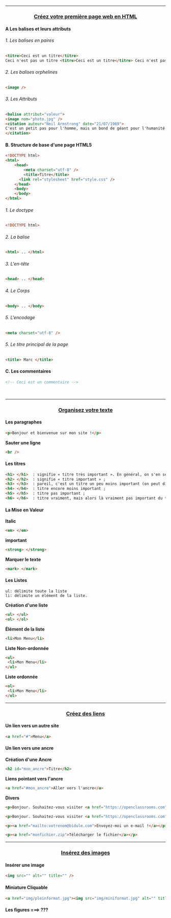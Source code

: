 ------------------------------------------------------------------------------------------------------------------------------------------

### <p align='center'> [Créez votre première page web en HTML](https://openclassrooms.com/fr/courses/1603881-apprenez-a-creer-votre-site-web-avec-html5-et-css3/1604361-creez-votre-premiere-page-web-en-html) </p>

#### A Les balises et leurs attributs
###### 1. Les balises en paires
```html
<titre>Ceci est un titre</titre>
Ceci n'est pas un titre <titre>Ceci est un titre</titre> Ceci n'est pas un titre
```
###### 2. Les balises orphelines
```html
<image />
```
###### 3. Les Attributs
```html
<balise attribut="valeur">
<image nom="photo.jpg" />
<citation auteur="Neil Armstrong" date="21/07/1969">
C'est un petit pas pour l'homme, mais un bond de géant pour l'humanité.
</citation>
```
#### B. Structure de base d'une page HTML5
```html
<!DOCTYPE html>
<html>
    <head>
        <meta charset="utf-8" />
        <title>Titre</title>
      <link rel="stylesheet" href="style.css" />
    </head>
    <body>
    </body>
</html>
```
###### 1. Le doctype
```html
<!DOCTYPE html>
```

###### 2. La balise </html>
```html
<html> .. </html>
```

###### 3. L'en-tête
```html
<head> .. </head>
```
###### 4. Le Corps
```html
<body> .. </body>
```
###### 5. L'encodage
```html
<meta charset="utf-8" />
```
###### 5. Le titre principal de la page
```html
<title> Marc </title>
```
#### C. Les commentaires
```html
<!-- Ceci est un commentaire -->
```

<br />

------------------------------------------------------------------------------------------------------------------------------------------
### <p align='center'>[Organisez votre texte](https://openclassrooms.com/fr/courses/1603881-apprenez-a-creer-votre-site-web-avec-html5-et-css3/1604534-organisez-votre-texte) </p>

#### Les paragraphes
````html
<p>Bonjour et bienvenue sur mon site !</p>
````
**Sauter une ligne**
````html
<br />
````
#### Les titres
````html
<h1> </h1>  : signifie « titre très important ». En général, on s'en sert pour afficher le titre de la page au début de celle-ci ;
<h2> </h2>  : signifie « titre important » ;
<h3> </h3>  : pareil, c'est un titre un peu moins important (on peut dire un « sous-titre », si vous voulez) ;
<h4> </h4>  : titre encore moins important ;
<h5> </h5>  : titre pas important ;
<h6> </h6>  : titre vraiment, mais alors là vraiment pas important du tout.
````
#### La Mise en Valeur
**Italic**
````html
<em> </em>
````
**important**
````html
<strong> </strong>
````
**Marquer le texte**
````html
<mark> </mark>
````
#### Les Listes
````
ul: délimite toute la liste
li: délimite un élément de la liste.
````

**Création d'une liste**
````html
<ul> </ul>
<ol> </ol>
````
**Élément de la liste**
````html
<li>Mon Menu</li>
````
**Liste Non-ordonnée**
````html
<ul>
 <li>Mon Menu</li>
</ul>
````
**Liste ordonnée**
````html
<ol>
 <li>Mon Menu</li>
</ol>
````

------------------------------------------------------------------------------------------------------------------------------------------
### <p align='center'> [Créez des liens](https://openclassrooms.com/fr/courses/1603881-apprenez-a-creer-votre-site-web-avec-html5-et-css3/1604646-creez-des-liens) </p>
#### Un lien vers un autre site
````html
<a href="#">Menu</a>
````
#### Un lien vers une ancre
**Création d'une Ancre**
````html
<h2 id="mon_ancre">Titre</h2>
````
**Liens pointant vers l'ancre**
````html
<a href="#mon_ancre">Aller vers l'ancre</a>
````

**Divers**
````html
<p>Bonjour. Souhaitez-vous visiter <a href="https://openclassrooms.com" title="Vous ne le regretterez pas !">OpenClassrooms</a> ?</p>
````
````html
<p>Bonjour. Souhaitez-vous visiter <a href="https://openclassrooms.com" title="Vous ne le regretterez pas !" target="_blank">OpenClassrooms</a> ?</p>
````
````html
<p><a href="mailto:votrenom@bidule.com">Envoyez-moi un e-mail !</a></p>
````
````html
<p><a href="monfichier.zip">Télécharger le fichier</a></p>
````


------------------------------------------------------------------------------------------------------------------------------------------
### <p align='center'>[Insérez des images](https://openclassrooms.com/fr/courses/1603881-apprenez-a-creer-votre-site-web-avec-html5-et-css3/1604791-inserez-des-images) </p>

#### Insérer une image
````html
<img src="" alt="" title="" />
````
#### Miniature Cliquable
````html
<a href="img/pleinformat.jpg"><img src="img/miniformat.jpg" alt="" title="" /></a>
````
#### Les figures ===> ???
````html
````
